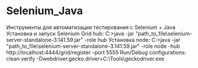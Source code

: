 # Selenium_Java
Инструменты для автоматизации тестирования с Selenium + Java
Установка и запуск Selenium Grid hub: C:\>java -jar "path_to_file\selenium-server-standalone-3.141.59.jar" -role hub
Установка node: C:\>java -jar "path_to_file\selenium-server-standalone-3.141.59.jar" -role node -hub http://localhost:4444/grid/register -port 5555
Run/Debug configurations: clean verify -Dwebdriver.gecko.driver=C:\Tools\geckodriver.exe